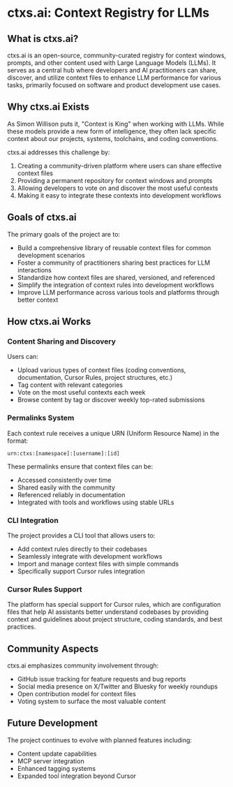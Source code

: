 # ctxs.ai: Context Registry for LLMs

## What is ctxs.ai?

ctxs.ai is an open-source, community-curated registry for context windows, prompts, and other content used with Large Language Models (LLMs). It serves as a central hub where developers and AI practitioners can share, discover, and utilize context files to enhance LLM performance for various tasks, primarily focused on software and product development use cases.

## Why ctxs.ai Exists

As Simon Willison puts it, "Context is King" when working with LLMs. While these models provide a new form of intelligence, they often lack specific context about our projects, systems, toolchains, and coding conventions. 

ctxs.ai addresses this challenge by:

1. Creating a community-driven platform where users can share effective context files
2. Providing a permanent repository for context windows and prompts
3. Allowing developers to vote on and discover the most useful contexts
4. Making it easy to integrate these contexts into development workflows

## Goals of ctxs.ai

The primary goals of the project are to:

- Build a comprehensive library of reusable context files for common development scenarios
- Foster a community of practitioners sharing best practices for LLM interactions
- Standardize how context files are shared, versioned, and referenced
- Simplify the integration of context rules into development workflows
- Improve LLM performance across various tools and platforms through better context

## How ctxs.ai Works

### Content Sharing and Discovery

Users can:
- Upload various types of context files (coding conventions, documentation, Cursor Rules, project structures, etc.)
- Tag content with relevant categories
- Vote on the most useful contexts each week
- Browse content by tag or discover weekly top-rated submissions

### Permalinks System

Each context rule receives a unique URN (Uniform Resource Name) in the format:
```
urn:ctxs:[namespace]:[username]:[id]
```

These permalinks ensure that context files can be:
- Accessed consistently over time
- Shared easily with the community
- Referenced reliably in documentation
- Integrated with tools and workflows using stable URLs

### CLI Integration

The project provides a CLI tool that allows users to:
- Add context rules directly to their codebases
- Seamlessly integrate with development workflows
- Import and manage context files with simple commands
- Specifically support Cursor rules integration

### Cursor Rules Support

The platform has special support for Cursor rules, which are configuration files that help AI assistants better understand codebases by providing context and guidelines about project structure, coding standards, and best practices.

## Community Aspects

ctxs.ai emphasizes community involvement through:
- GitHub issue tracking for feature requests and bug reports
- Social media presence on X/Twitter and Bluesky for weekly roundups
- Open contribution model for context files
- Voting system to surface the most valuable content

## Future Development

The project continues to evolve with planned features including:
- Content update capabilities
- MCP server integration
- Enhanced tagging systems
- Expanded tool integration beyond Cursor 